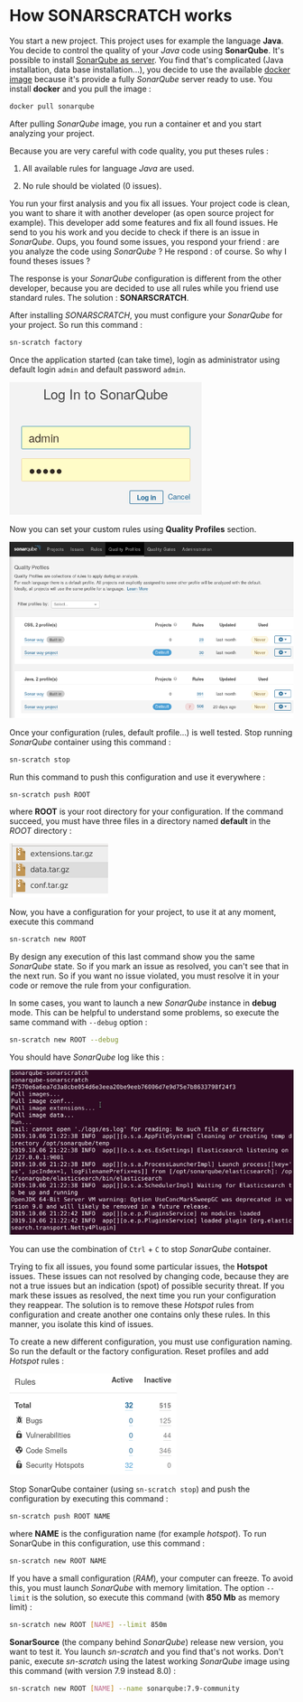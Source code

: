 # How SONARSCRATCH works

You start a new project. This project uses for example the language **Java**.
You decide to control the quality of your *Java* code using **SonarQube**.
It's possible to install [SonarQube as server](https://docs.sonarqube.org/latest/setup/install-server).
You find that's complicated (Java installation, data base installation...), you decide to use the available [docker image](https://hub.docker.com/_/sonarqube) because it's provide a fully *SonarQube* server ready to use. You install **docker** and you pull the image :

```bash
docker pull sonarqube
```

After pulling *SonarQube* image, you run a container et and you start analyzing your project.

Because you are very careful with code quality, you put theses rules :

1. All available rules for language *Java* are used.

1. No rule should be violated (0 issues).

You run your first analysis and you fix all issues. Your project code is clean, you want to share
it with another developer (as open source project for example). This developer add some features
and fix all found issues. He send to you his work and you decide to check if there is an issue in
*SonarQube*. Oups, you found some issues, you respond your friend : are you analyze the code using
*SonarQube* ? He respond : of course. So why I found theses issues ?

The response is your *SonarQube* configuration is different from the other developer, because you are
decided to use all rules while you friend use standard rules. The solution : **SONARSCRATCH**.

After installing *SONARSCRATCH*, you must configure your *SonarQube* for your project.
So run this command :

```bash
sn-scratch factory
```

Once the application started (can take time), login as administrator using default login `admin` and default password `admin`.

![Login](How-works/login.png)

Now you can set your custom rules using **Quality Profiles** section.

![Profiles](How-works/profiles.png)

Once your configuration (rules, default profile...) is well tested. Stop running *SonarQube* container using
this command :

```bash
sn-scratch stop
```

Run this command to push this configuration and use it everywhere :

```bash
sn-scratch push ROOT
```

where **ROOT** is your root directory for your configuration. If the command succeed,
you must have three files in a directory named **default** in the *ROOT* directory :

![Configuration](How-works/configuration.png)

Now, you have a configuration for your project, to use it at any moment, execute this command

```bash
sn-scratch new ROOT
```

By design any execution of this last command show you the same *SonarQube* state. So if you mark
an issue as resolved, you can't see that in the next run. So if you want no issue violated, you must
resolve it in your code or remove the rule from your configuration.

In some cases, you want to launch a new *SonarQube* instance in **debug** mode. This can be
helpful to understand some problems, so execute the same command with `--debug` option :

```bash
sn-scratch new ROOT --debug
```

You should have *SonarQube* log like this :

![Log](How-works/log.png)

You can use the combination of  `Ctrl` + `C` to stop *SonarQube* container.

Trying to fix all issues, you found some particular issues, the **Hotspot** issues. These issues
can not resolved by changing code, because they are not a true issues but an indication (spot)
of possible security threat. If you mark these issues as resolved, the next time you run your configuration
they reappear. The solution is to remove these *Hotspot* rules from configuration and create another one
contains only these rules. In this manner, you isolate this kind of issues.

To create a new different configuration, you must use configuration naming. So run the default or the factory configuration. Reset profiles and add *Hotspot* rules :

![Hotspot rules](How-works/hotspot-rules.png)

Stop SonarQube container (using `sn-scratch stop`) and push the configuration by executing this command :

```bash
sn-scratch push ROOT NAME
```

where **NAME** is the configuration name (for example *hotspot*). To run SonarQube in this configuration, use this command :

```bash
sn-scratch new ROOT NAME
```

If you have a small configuration (*RAM*), your computer can freeze. To avoid this, you must launch *SonarQube* with memory limitation. The option `--limit` is the solution, so execute this command (with **850 Mb** as memory limit) :

```bash
sn-scratch new ROOT [NAME] --limit 850m
```

**SonarSource** (the company behind *SonarQube*) release new version, you want to test it.
You launch *sn-scratch* and you find that's not works. Don't panic, execute *sn-scratch* using the latest working *SonarQube* image using this command (with version 7.9 instead 8.0) :

```bash
sn-scratch new ROOT [NAME] --name sonarqube:7.9-community
```